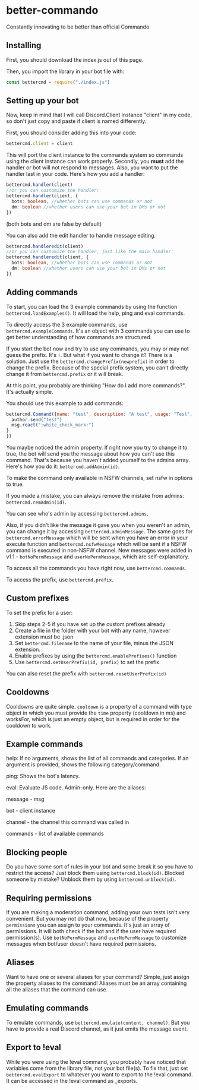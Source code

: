 # better-commando
Constantly innovating to be better than official Commando

## Installing
First, you should download the index.js out of this page.

Then, you import the library in your bot file with:
```javascript
const bettercmd = require("./index.js")
```

## Setting up your bot
Now, keep in mind that I will call Discord.Client instance "client" in my code, so don't just copy and paste if client is named differently.

First, you should consider adding this into your code:
```javascript
bettercmd.client = client
```
This will port the client instance to the commands system so commands using the client instance can work properly.
Secondly, you <b>must</b> add the handler or bot will not respond to messages. Also, you want to put the handler last in your code.
Here's how you add a handler:
```typescript
bettercmd.handler(client)
//or you can customize the handler:
bettercmd.handler(client, {
  bots: boolean, //whether bots can use commands or not
  dm: boolean //whether users can use your bot in DMs or not
})
```
(both bots and dm are false by default)

You can also add the edit handler to handle message editing.
```typescript
bettercmd.handleredit(client)
//or you can customize the handler, just like the main handler:
bettercmd.handleredit(client, {
  bots: boolean, //whether bots can use commands or not
  dm: boolean //whether users can use your bot in DMs or not
})
```
## Adding commands
To start, you can load the 3 example commands by using the function `bettercmd.loadExamples()`. It will load the help, ping and eval commands.

To directly access the 3 example commands, use `bettercmd.exampleCommands`. It's an object with 3 commands you can use to get better understanding of how commands are structured.

If you start the bot now and try to use any commands, you may or may not guess the prefix. It's `!`. But what if you want to change it? There is a solution. Just use the `bettercmd.changePrefix(newprefix)` in order to change the prefix. Because of the special prefix system, you can't directly change it from `bettercmd.prefix` or it will break.

At this point, you probably are thinking "How do I add more commands?". It's actually simple.

You should use this example to add commands:
```javascript
bettercmd.Command({name: "test", description: "A test", usage: "Test", category: "No category", admin: false, aliases: ["dummy"], execute: async(msg, args, author, client) => {
  author.send("test")
  msg.react(":white_check_mark:")
}
})
```
You maybe noticed the admin property. If right now you try to change it to true, the bot will send you the message about how you can't use this command. That's because you haven't added yourself to the admins array. Here's how you do it: `bettercmd.addAdmin(id)`.

To make the command only available in NSFW channels, set nsfw in options to true.

If you made a mistake, you can always remove the mistake from admins: `bettercmd.remAdmin(id)`.

You can see who's admin by accessing `bettercmd.admins`.

Also, if you didn't like the message it gave you when you weren't an admin, you can change it by accessing `bettercmd.adminMessage`. The same goes for `bettercmd.errorMessage` which will be sent when you have an error in your execute function and `bettercmd.nsfwMessage` which will be sent if a NSFW command is executed in non-NSFW channel.
New messages were added in v1.1 - `botNoPermMessage` and `userNoPermMessage`, which are self-explanatory. 

To access all the commands you have right now, use `bettercmd.commands`.

To access the prefix, use `bettercmd.prefix`.
## Custom prefixes
To set the prefix for a user:
1) Skip steps 2-5 if you have set up the custom prefixes already
2) Create a file in the folder with your bot with any name, however extension must be .json
4) Set `bettercmd.filename` to the name of your file, minus the JSON extension.
5) Enable prefixes by using the `bettercmd.enablePrefixes()` function
6) Use `bettercmd.setUserPrefix(id, prefix)` to set the prefix

You can also reset the prefix with `bettercmd.resetUserPrefix(id)`

## Cooldowns
Cooldowns are quite simple. `cooldown` is a property of a command with type object in which you must provide the `time` property (cooldown in ms) and worksFor, which is just an empty object, but is required in order for the cooldown to work.

## Example commands
help: If no arguments, shows the list of all commands and categories.
If an argument is provided, shows the following category/command.

ping: Shows the bot's latency.

eval: Evaluate JS code. Admin-only. Here are the aliases:

message - msg

bot - client instance

channel - the channel this command was called in

commands - list of available commands

## Blocking people
Do you have some sort of rules in your bot and some break it so you have to restrict the access? Just block them using `bettercmd.block(id)`. Blocked someone by mistake? Unblock them by using `bettercmd.unblock(id)`.

## Requiring permissions
If you are making a moderation command, adding your own tests isn't very convenient. But you may not do that now, because of the property `permissions` you can assign to your commands. It's just an array of permissions. It will both check if the bot and if the user have required permission(s). Use `botNoPermMessage` and `userNoPermMessage` to customize messages when bot/user doesn't have required permissions.

## Aliases
Want to have one or several aliases for your command? Simple, just assign the property aliases to the command! Aliases must be an array containing all the aliases that the command can use.

## Emulating commands
To emulate commands, use `bettercmd.emulate(content, channel)`. But you have to provide a real Discord channel, as it just emits the message event.

## Export to !eval
While you were using the !eval command, you probably have noticed that variables come from the library file, not your bot file(s). To fix that, just set `bettercmd.evalExport` to whatever you want to export to the !eval command. It can be accessed in the !eval command as _exports.
